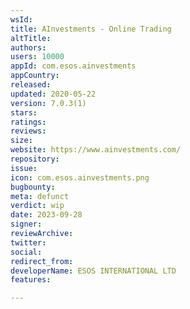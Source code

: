 ```yaml
---
wsId: 
title: AInvestments - Online Trading
altTitle: 
authors: 
users: 10000
appId: com.esos.ainvestments
appCountry: 
released: 
updated: 2020-05-22
version: 7.0.3(1)
stars: 
ratings: 
reviews: 
size: 
website: https://www.ainvestments.com/
repository: 
issue: 
icon: com.esos.ainvestments.png
bugbounty: 
meta: defunct
verdict: wip
date: 2023-09-28
signer: 
reviewArchive: 
twitter: 
social: 
redirect_from: 
developerName: ESOS INTERNATIONAL LTD
features: 

---
```


